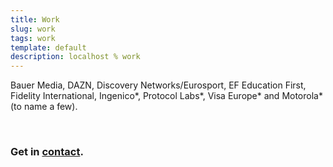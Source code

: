```yaml
---
title: Work
slug: work
tags: work
template: default
description: localhost % work
---
```


<span title="Absolute Radio, KISS, Magic, et al">Bauer Media</span>, DAZN, Discovery Networks/Eurosport, <span title="EF SET - English Test">EF Education First</span>, Fidelity International, <span title="via Monitise Create (now Etch)">Ingenico*</span>, <span title="via Potato">Protocol Labs*</span>, <span title="via Monitise Create (now Etch)">Visa Europe*</span> and <span title="via Mobile 5">Motorola*</span> (to name a few).

<br />


<h3>
  <span data-icon="peace">Get in <a href="mailto:leslie@localhost.international?subject=Let's work together&amp;body=I have a idea and a budget!">contact</a>.</span>
</h3>
